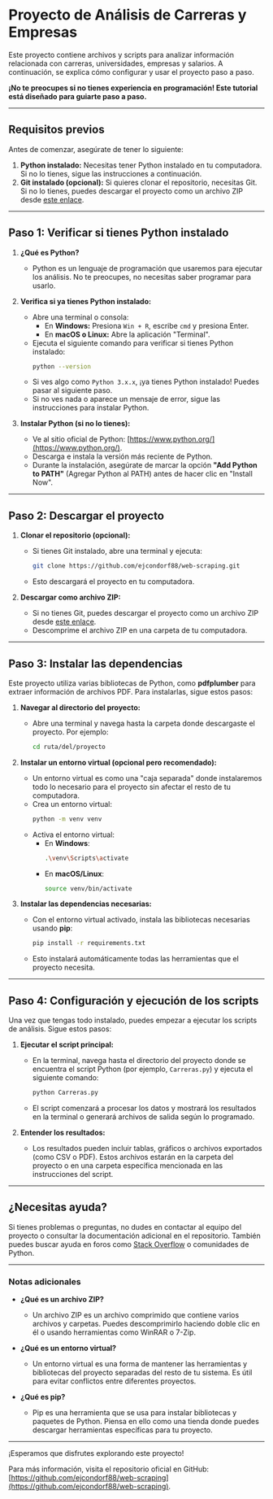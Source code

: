 # Proyecto de Análisis de Carreras y Empresas

Este proyecto contiene archivos y scripts para analizar información relacionada con carreras, universidades, empresas y salarios. A continuación, se explica cómo configurar y usar el proyecto paso a paso.

**¡No te preocupes si no tienes experiencia en programación! Este tutorial está diseñado para guiarte paso a paso.**

---

## Requisitos previos

Antes de comenzar, asegúrate de tener lo siguiente:

1. **Python instalado:** Necesitas tener Python instalado en tu computadora. Si no lo tienes, sigue las instrucciones a continuación.
2. **Git instalado (opcional):** Si quieres clonar el repositorio, necesitas Git. Si no lo tienes, puedes descargar el proyecto como un archivo ZIP desde [este enlace](https://github.com/ejcondorf88/web-scraping/archive/refs/heads/main.zip).

---

## Paso 1: Verificar si tienes Python instalado

1. **¿Qué es Python?**
   - Python es un lenguaje de programación que usaremos para ejecutar los análisis. No te preocupes, no necesitas saber programar para usarlo.

2. **Verifica si ya tienes Python instalado:**
   - Abre una terminal o consola:
     - En **Windows:** Presiona `Win + R`, escribe `cmd` y presiona Enter.
     - En **macOS o Linux:** Abre la aplicación "Terminal".
   - Ejecuta el siguiente comando para verificar si tienes Python instalado:
     ```bash
     python --version
     ```
   - Si ves algo como `Python 3.x.x`, ¡ya tienes Python instalado! Puedes pasar al siguiente paso.
   - Si no ves nada o aparece un mensaje de error, sigue las instrucciones para instalar Python.

3. **Instalar Python (si no lo tienes):**
   - Ve al sitio oficial de Python: [https://www.python.org/](https://www.python.org/).
   - Descarga e instala la versión más reciente de Python.
   - Durante la instalación, asegúrate de marcar la opción **"Add Python to PATH"** (Agregar Python al PATH) antes de hacer clic en "Install Now".

---

## Paso 2: Descargar el proyecto

1. **Clonar el repositorio (opcional):**
   - Si tienes Git instalado, abre una terminal y ejecuta:
     ```bash
     git clone https://github.com/ejcondorf88/web-scraping.git
     ```
   - Esto descargará el proyecto en tu computadora.

2. **Descargar como archivo ZIP:**
   - Si no tienes Git, puedes descargar el proyecto como un archivo ZIP desde [este enlace](https://github.com/ejcondorf88/web-scraping/archive/refs/heads/main.zip).
   - Descomprime el archivo ZIP en una carpeta de tu computadora.

---

## Paso 3: Instalar las dependencias

Este proyecto utiliza varias bibliotecas de Python, como **pdfplumber** para extraer información de archivos PDF. Para instalarlas, sigue estos pasos:

1. **Navegar al directorio del proyecto:**
   - Abre una terminal y navega hasta la carpeta donde descargaste el proyecto. Por ejemplo:
     ```bash
     cd ruta/del/proyecto
     ```

2. **Instalar un entorno virtual (opcional pero recomendado):**
   - Un entorno virtual es como una "caja separada" donde instalaremos todo lo necesario para el proyecto sin afectar el resto de tu computadora.
   - Crea un entorno virtual:
     ```bash
     python -m venv venv
     ```
   - Activa el entorno virtual:
     - En **Windows**:
       ```bash
       .\venv\Scripts\activate
       ```
     - En **macOS/Linux**:
       ```bash
       source venv/bin/activate
       ```

3. **Instalar las dependencias necesarias:**
   - Con el entorno virtual activado, instala las bibliotecas necesarias usando **pip**:
     ```bash
     pip install -r requirements.txt
     ```
   - Esto instalará automáticamente todas las herramientas que el proyecto necesita.

---

## Paso 4: Configuración y ejecución de los scripts

Una vez que tengas todo instalado, puedes empezar a ejecutar los scripts de análisis. Sigue estos pasos:

1. **Ejecutar el script principal:**
   - En la terminal, navega hasta el directorio del proyecto donde se encuentra el script Python (por ejemplo, `Carreras.py`) y ejecuta el siguiente comando:
     ```bash
     python Carreras.py
     ```
   - El script comenzará a procesar los datos y mostrará los resultados en la terminal o generará archivos de salida según lo programado.

2. **Entender los resultados:**
   - Los resultados pueden incluir tablas, gráficos o archivos exportados (como CSV o PDF). Estos archivos estarán en la carpeta del proyecto o en una carpeta específica mencionada en las instrucciones del script.

---

## ¿Necesitas ayuda?

Si tienes problemas o preguntas, no dudes en contactar al equipo del proyecto o consultar la documentación adicional en el repositorio. También puedes buscar ayuda en foros como [Stack Overflow](https://stackoverflow.com/) o comunidades de Python.

---

### Notas adicionales

- **¿Qué es un archivo ZIP?**
  - Un archivo ZIP es un archivo comprimido que contiene varios archivos y carpetas. Puedes descomprimirlo haciendo doble clic en él o usando herramientas como WinRAR o 7-Zip.

- **¿Qué es un entorno virtual?**
  - Un entorno virtual es una forma de mantener las herramientas y bibliotecas del proyecto separadas del resto de tu sistema. Es útil para evitar conflictos entre diferentes proyectos.

- **¿Qué es pip?**
  - Pip es una herramienta que se usa para instalar bibliotecas y paquetes de Python. Piensa en ello como una tienda donde puedes descargar herramientas específicas para tu proyecto.

---

¡Esperamos que disfrutes explorando este proyecto!

Para más información, visita el repositorio oficial en GitHub: [https://github.com/ejcondorf88/web-scraping](https://github.com/ejcondorf88/web-scraping).
